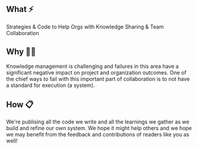 ## What ⚡
Strategies & Code to Help Orgs with Knowledge Sharing & Team Collaboration

## Why 🤷‍♂️
Knowledge management is challenging and failures in this area have a significant negative impact on project and organization outcomes. One of the chief ways to fail with this important part of collaboration is to not have a standard for execution (a system). 

## How 📋
We're publising all the code we write and all the learnings we gather as we build and refine our own system. We hope it might help others and we hope we may benefit from the feedback and contributions of readers like you as well!
